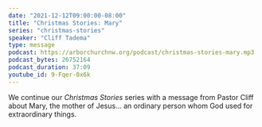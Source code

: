 ```yaml
---
date: "2021-12-12T09:00:00-08:00"
title: "Christmas Stories: Mary"
series: "christmas-stories"
speaker: "Cliff Tadema"
type: message
podcast: https://arborchurchnw.org/podcast/christmas-stories-mary.mp3
podcast_bytes: 26752164
podcast_duration: 37:09
youtube_id: 9-Fqer-0x6k
---
```


We continue our *Christmas Stories* series with a message from Pastor Cliff
about Mary, the mother of Jesus... an ordinary person whom God used for
extraordinary things. 
